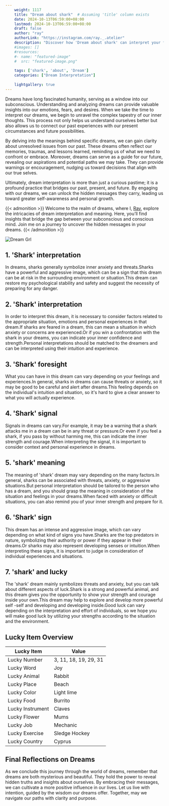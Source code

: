 ```yaml
---
    weight: 1117
    title: "Dream about shark"  # Assuming 'title' column exists
    date: 2024-10-13T06:59:00+08:00
    lastmod: 2024-10-13T06:59:00+08:00
    draft: false
    author: "ray"
    authorLink: "https://instagram.com/ray._.atelier"
    description: "Discover how 'Dream about shark' can interpret your future and uncover its significant meanings in your life."
    #images: []
    #resources:
    #- name: "featured-image"
    #  src: "featured-image.png"
    
    tags: ['shark', 'about', 'Dream']
    categories: ["Dream Interpretation"]
    
    lightgallery: true
---
```

    
Dreams have long fascinated humanity, serving as a window into our subconscious. Understanding and analyzing dreams can provide valuable insights into our emotions, fears, and desires. When we take the time to interpret our dreams, we begin to unravel the complex tapestry of our inner thoughts. This process not only helps us understand ourselves better but also allows us to connect our past experiences with our present circumstances and future possibilities.

By delving into the meanings behind specific dreams, we can gain clarity about unresolved issues from our past. These dreams often reflect our memories, traumas, and lessons learned, reminding us of what we need to confront or embrace. Moreover, dreams can serve as a guide for our future, revealing our aspirations and potential paths we may take. They can provide warnings or encouragement, nudging us toward decisions that align with our true selves.

Ultimately, dream interpretation is more than just a curious pastime; it is a profound practice that bridges our past, present, and future. By engaging with our dreams, we can unlock the hidden messages they carry, leading us toward greater self-awareness and personal growth.

{{< admonition >}}
Welcome to the realm of dreams, where I, [Ray](https://instagram.com/ray._.atelier), explore the intricacies of dream interpretation and meaning. Here, you’ll find insights that bridge the gap between your subconscious and conscious mind. Join me on a journey to uncover the hidden messages in your dreams.
{{< /admonition >}}

![Dream Grl](https://cdn.pixabay.com/photo/2017/11/02/03/35/gothic-2910057_1280.jpg "Dream Grl")

## 1. 'Shark' interpretation
In dreams, sharks generally symbolize inner anxiety and threats.Sharks have a powerful and aggressive image, which can be a sign that this dream can be at risk in the surrounding environment or situation.This dream can restore my psychological stability and safety and suggest the necessity of preparing for any danger.

## 2. 'Shark' interpretation
In order to interpret this dream, it is necessary to consider factors related to the appropriate situation, emotions and personal experiences in that dream.If sharks are feared in a dream, this can mean a situation in which anxiety or concerns are experienced.Or if you win a confrontation with the shark in your dreams, you can indicate your inner confidence and strength.Personal interpretations should be matched to the dreamers and can be interpreted using their intuition and experience.

## 3. 'Shark' foresight
What you can have in this dream can vary depending on your feelings and experiences.In general, sharks in dreams can cause threats or anxiety, so it may be good to be careful and alert after dreams.This feeling depends on the individual's intuition and situation, so it's hard to give a clear answer to what you will actually experience.

## 4. 'Shark' signal
Signals in dreams can vary.For example, it may be a warning that a shark attacks me in a dream can be in any threat or pressure.Or even if you feel a shark, if you pass by without harming me, this can indicate the inner strength and courage.When interpreting the signal, it is important to consider context and personal experience in dreams.

## 5. 'shark' meaning
The meaning of 'shark' dream may vary depending on the many factors.In general, sharks can be associated with threats, anxiety, or aggressive situations.But personal interpretation should be tailored to the person who has a dream, and you should grasp the meaning in consideration of the situation and feelings in your dreams.When faced with anxiety or difficult situations, you can also remind you of your inner strength and prepare for it.

## 6. 'Shark' sign
This dream has an intense and aggressive image, which can vary depending on what kind of signs you have.Sharks are the top predators in nature, symbolizing their authority or power if they appear in their dreams.Or sharks may also represent developing senses or intuition.When interpreting these signs, it is important to judge in consideration of individual experiences and situations.

## 7. 'shark' and lucky
The 'shark' dream mainly symbolizes threats and anxiety, but you can talk about different aspects of luck.Shark is a strong and powerful animal, and this dream gives you the opportunity to show your strength and courage inside your own.This dream may help to explore and develop more powerful self -self and developing and developing inside.Good luck can vary depending on the interpretation and effort of individuals, so we hope you will make good luck by utilizing your strengths according to the situation and the environment.

## Lucky Item Overview
| Lucky Item          | Value              |
|---------------|--------------------|
| Lucky Number        | 3, 11, 18, 19, 29, 31  |
| Lucky Word          | Joy |
| Lucky Animal        | Rabbit |
| Lucky Place         | Beach     |
| Lucky Color         | Light lime     |
| Lucky Food          | Burrito      |
| Lucky Instrument    | Claves |
| Lucky Flower        | Mums    |
| Lucky Job           | Mechanic       |
| Lucky Exercise      | Sledge Hockey  |
| Lucky Country       | Cyprus    |


##  Final Reflections on Dreams

As we conclude this journey through the world of dreams, remember that dreams are both mysterious and beautiful. They hold the power to reveal hidden truths and insights about ourselves. By embracing their messages, we can cultivate a more positive influence in our lives. Let us live with intention, guided by the wisdom our dreams offer. Together, may we navigate our paths with clarity and purpose.
